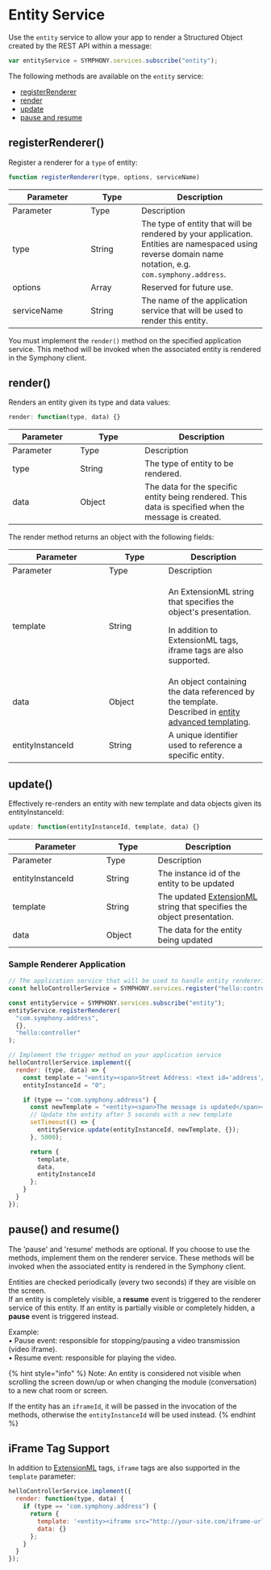 # Entity Service

Use the `entity` service to allow your app to render a Structured Object created by the REST API within a message:

```javascript
var entityService = SYMPHONY.services.subscribe("entity");
```

The following methods are available on the `entity` service:

* [registerRenderer](./#registerrenderer)
* [render](./#render)
* [update](./#update)
* [pause and resume](./#pause-and-resume)

## registerRenderer()

Register a renderer for a `type` of entity:

```javascript
function registerRenderer(type, options, serviceName)
```

<table data-header-hidden><thead><tr><th width="139.33333333333331">Parameter</th><th width="84.33333333333331">Type</th><th>Description</th></tr></thead><tbody><tr><td>Parameter</td><td>Type</td><td>Description</td></tr><tr><td>type</td><td>String</td><td>The type of entity that will be rendered by your application. Entities are namespaced using reverse domain name notation, e.g. <code>com.symphony.address</code>.</td></tr><tr><td>options</td><td>Array</td><td>Reserved for future use.</td></tr><tr><td>serviceName</td><td>String</td><td>The name of the application service that will be used to render this entity.</td></tr></tbody></table>

You must implement the `render()` method on the specified application service. This method will be invoked when the associated entity is rendered in the Symphony client.

## render()

Renders an entity given its type and data values:

```javascript
render: function(type, data) {}
```

<table data-header-hidden><thead><tr><th width="118.33333333333331">Parameter</th><th width="112">Type</th><th>Description</th></tr></thead><tbody><tr><td>Parameter</td><td>Type</td><td>Description</td></tr><tr><td>type</td><td>String</td><td>The type of entity to be rendered.</td></tr><tr><td>data</td><td>Object</td><td>The data for the specific entity being rendered. This data is specified when the message is created.</td></tr></tbody></table>

The render method returns an object with the following fields:

<table data-header-hidden><thead><tr><th width="175.33333333333331">Parameter</th><th width="102">Type</th><th>Description</th></tr></thead><tbody><tr><td>Parameter</td><td>Type</td><td>Description</td></tr><tr><td>template</td><td>String</td><td><p>An ExtensionML string that specifies the object's presentation.</p><p>In addition to ExtensionML tags, iframe tags are also supported.</p></td></tr><tr><td>data</td><td>Object</td><td>An object containing the data referenced by the template. Described in <a href="entity-advanced-templating.md">entity advanced templating</a>.</td></tr><tr><td>entityInstanceId</td><td>String</td><td>A unique identifier used to reference a specific entity.</td></tr></tbody></table>

## update()

Effectively re-renders an entity with new template and data objects given its entityInstanceId:

```javascript
update: function(entityInstanceId, template, data) {}
```

<table data-header-hidden><thead><tr><th width="170.33333333333331">Parameter</th><th width="86">Type</th><th>Description</th></tr></thead><tbody><tr><td>Parameter</td><td>Type</td><td>Description</td></tr><tr><td>entityInstanceId</td><td>String</td><td>The instance id of the entity to be updated</td></tr><tr><td>template</td><td>String</td><td>The updated <a href="message-format-extensionml.md">ExtensionML</a> string that specifies the object presentation.</td></tr><tr><td>data</td><td>Object</td><td>The data for the entity being updated</td></tr></tbody></table>

### Sample Renderer Application

```javascript
// The application service that will be used to handle entity renderering
const helloControllerService = SYMPHONY.services.register("hello:controller");

const entityService = SYMPHONY.services.subscribe("entity");
entityService.registerRenderer(
  "com.symphony.address",
  {},
  "hello:controller"
);

// Implement the trigger method on your application service
helloControllerService.implement({
  render: (type, data) => {
    const template = "<entity><span>Street Address: <text id='address'/></span><br/><span>City: Palo Alto</span><br/><span>State: California</span><br/><span>Zip Code: 94304</span></entity>"
    entityInstanceId = "0";

    if (type == "com.symphony.address") {
      const newTemplate = "<entity><span>The message is updated</span></entity>";
      // Update the entity after 5 seconds with a new template
      setTimeout(() => {
        entityService.update(entityInstanceId, newTemplate, {});
      }, 5000);

      return {
        template,
        data,
        entityInstanceId
      };
    }
  }
});
```

## pause() and resume()

The 'pause' and 'resume' methods are optional. If you choose to use the methods, implement them on the renderer service. These methods will be invoked when the associated entity is rendered in the Symphony client.

Entities are checked periodically (every two seconds) if they are visible on the screen.\
If an entity is completely visible, a **resume** event is triggered to the renderer service of this entity. If an entity is partially visible or completely hidden, a **pause** event is triggered instead.

Example:\
• Pause event: responsible for stopping/pausing a video transmission (video iframe).\
• Resume event: responsible for playing the video.

{% hint style="info" %}
Note: An entity is considered not visible when scrolling the screen down/up or when changing the module (conversation) to a new chat room or screen.

If the entity has an `iframeId`, it will be passed in the invocation of the methods, otherwise the `entityInstanceId` will be used instead.
{% endhint %}

## iFrame Tag Support

In addition to [ExtensionML](https://symphony-developers.symphony.com/docs/extensionml) tags, `iframe` tags are also supported in the `template` parameter:

```javascript
helloControllerService.implement({
  render: function(type, data) {
    if (type == "com.symphony.address") {
      return {
        template: '<entity><iframe src="http://your-site.com/iframe-url.html" /></entity>',
        data: {}
      };
    }
  }
});
```
